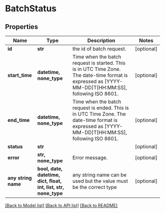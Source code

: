 # BatchStatus


## Properties
Name | Type | Description | Notes
------------ | ------------- | ------------- | -------------
**id** | **str** | the id of batch request. | [optional] 
**start_time** | **datetime, none_type** | Time when the batch request is started. This is in UTC Time Zone. The date-time format is expressed as [YYYY-MM-DD]T[HH:MM:SS], following ISO 8601. | [optional] 
**end_time** | **datetime, none_type** | Time when the batch request is ended. This is in UTC Time Zone. The date-time format is expressed as [YYYY-MM-DD]T[HH:MM:SS], following ISO 8601. | [optional] 
**status** | **str** |  | [optional] 
**error** | **str, none_type** | Error message. | [optional] 
**any string name** | **bool, date, datetime, dict, float, int, list, str, none_type** | any string name can be used but the value must be the correct type | [optional]

[[Back to Model list]](../README.md#documentation-for-models) [[Back to API list]](../README.md#documentation-for-api-endpoints) [[Back to README]](../README.md)


